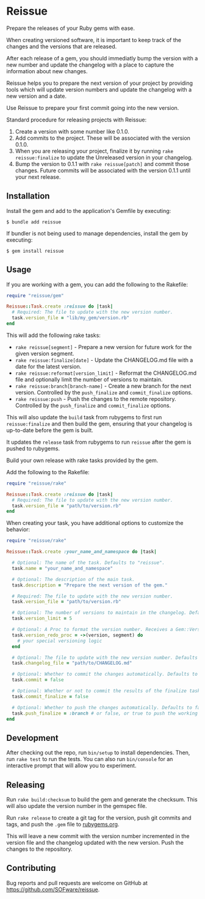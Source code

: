 # Reissue

Prepare the releases of your Ruby gems with ease.

When creating versioned software, it is important to keep track of the changes and the versions that are released.

After each release of a gem, you should immediatly bump the version with a new number and update the changelog with a place
to capture the information about new changes.

Reissue helps you to prepare the next version of your project by providing tools which will update version numbers and
update the changelog with a new version and a date.

Use Reissue to prepare your first commit going into the new version.

Standard procedure for releasing projects with Reissue:

1. Create a version with some number like 0.1.0.
2. Add commits to the project. These will be associated with the version 0.1.0.
3. When you are releasing your project, finalize it by running
  `rake reissue:finalize` to update the Unreleased version in your changelog.
4. Bump the version to 0.1.1 with `rake reissue[patch]` and commit those changes.
   Future commits will be associated with the version 0.1.1 until your next release.

## Installation

Install the gem and add to the application's Gemfile by executing:

    $ bundle add reissue

If bundler is not being used to manage dependencies, install the gem by executing:

    $ gem install reissue

## Usage

If you are working with a gem, you can add the following to the Rakefile:

```ruby
require "reissue/gem"

Reissue::Task.create :reissue do |task|
  # Required: The file to update with the new version number.
  task.version_file = "lib/my_gem/version.rb"
end
```

This will add the following rake tasks:

- `rake reissue[segment]` - Prepare a new version for future work for the given
  version segment.
- `rake reissue:finalize[date]` - Update the CHANGELOG.md file with a date for
  the latest version.
- `rake reissue:reformat[version_limit]` - Reformat the CHANGELOG.md file and
  optionally limit the number of versions to maintain.
- `rake reissue:branch[branch-name]` - Create a new branch for the next version.
  Controlled by the `push_finalize` and `commit_finalize` options.
- `rake reissue:push` - Push the changes to the remote repository. Controlled
  by the `push_finalize` and `commit_finalize` options.

This will also update the `build` task from rubygems to first run
`reissue:finalize` and then build the gem, ensuring that your changelog is
up-to-date before the gem is built.

It updates the `release` task from rubygems to run `reissue` after the gem is
pushed to rubygems.

Build your own release with rake tasks provided by the gem.

Add the following to the Rakefile:

```ruby
require "reissue/rake"

Reissue::Task.create :reissue do |task|
  # Required: The file to update with the new version number.
  task.version_file = "path/to/version.rb"
end
```

When creating your task, you have additional options to customize the behavior:

```ruby
require "reissue/rake"

Reissue::Task.create :your_name_and_namespace do |task|

  # Optional: The name of the task. Defaults to "reissue".
  task.name = "your_name_and_namespace"

  # Optional: The description of the main task.
  task.description = "Prepare the next version of the gem."

  # Required: The file to update with the new version number.
  task.version_file = "path/to/version.rb"

  # Optional: The number of versions to maintain in the changelog. Defaults to 2.
  task.version_limit = 5

  # Optional: A Proc to format the version number. Receives a Gem::Version object, and segment.
  task.version_redo_proc = ->(version, segment) do
    # your special versioning logic
  end

  # Optional: The file to update with the new version number. Defaults to "CHANGELOG.md".
  task.changelog_file = "path/to/CHANGELOG.md"

  # Optional: Whether to commit the changes automatically. Defaults to true.
  task.commit = false

  # Optional: Whether or not to commit the results of the finalize task. Defaults to true.
  task.commit_finalize = false

  # Optional: Whether to push the changes automatically. Defaults to false.
  task.push_finalize = :branch # or false, or true to push the working branch
end
```

## Development

After checking out the repo, run `bin/setup` to install dependencies. Then, run `rake test` to run the tests. You can also run `bin/console` for an interactive prompt that will allow you to experiment.

## Releasing

Run `rake build:checksum` to build the gem and generate the checksum. This will also update the version number in the gemspec file.

Run `rake release` to create a git tag for the version, push git commits and tags, and push the `.gem` file to [rubygems.org](https://rubygems.org).

This will leave a new commit with the version number incremented in the version file and the changelog updated with the new version.
Push the changes to the repository.

## Contributing

Bug reports and pull requests are welcome on GitHub at https://github.com/SOFware/reissue.
